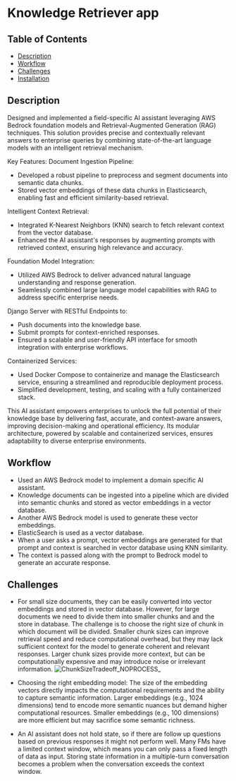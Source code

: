 # Knowledge Retriever app

## Table of Contents
- [Description](#Description)
- [Workflow](#Workflow)
- [Challenges](#Challenges)
- [Installation](#Installation)

## Description
Designed and implemented a field-specific AI assistant leveraging AWS Bedrock foundation models and Retrieval-Augmented Generation (RAG) techniques. 
This solution provides precise and contextually relevant answers to enterprise queries by combining state-of-the-art language models with an intelligent retrieval mechanism.

Key Features:
 Document Ingestion Pipeline:
  - Developed a robust pipeline to preprocess and segment documents into semantic data chunks.
  - Stored vector embeddings of these data chunks in Elasticsearch, enabling fast and efficient similarity-based retrieval.

  
 Intelligent Context Retrieval:
  - Integrated K-Nearest Neighbors (KNN) search to fetch relevant context from the vector database.
  - Enhanced the AI assistant's responses by augmenting prompts with retrieved context, ensuring high relevance and accuracy.


 Foundation Model Integration:
  - Utilized AWS Bedrock to deliver advanced natural language understanding and response generation.
  - Seamlessly combined large language model capabilities with RAG to address specific enterprise needs.


 Django Server with RESTful Endpoints to:
  - Push documents into the knowledge base.
  - Submit prompts for context-enriched responses.
  - Ensured a scalable and user-friendly API interface for smooth integration with enterprise workflows.


 Containerized Services:
  - Used Docker Compose to containerize and manage the Elasticsearch service, ensuring a streamlined and reproducible deployment process.
  - Simplified development, testing, and scaling with a fully containerized stack.


This AI assistant empowers enterprises to unlock the full potential of their knowledge base by delivering fast, accurate, and context-aware answers, 
improving decision-making and operational efficiency. Its modular architecture, powered by scalable and containerized services, 
ensures adaptability to diverse enterprise environments.


## Workflow
- Used an AWS Bedrock model to implement a domain specific AI assistant.
- Knowledge documents can be ingested into a pipeline which are divided into semantic chunks and stored as vector embeddings in a vector database.
- Another AWS Bedrock model is used to generate these vector embeddings.
- ElasticSearch is used as a vector database.
- When a user asks a prompt, vector embeddings are generated for that prompt and context is searched in vector database using KNN similarity.
- The context is passed along with the prompt to Bedrock model to generate an accurate response.


## Challenges
- For small size documents, they can be easily converted into vector embeddings and stored in vector database. However, for large documents we need to
  divide them into smaller chunks and and the store in database. The challenge is to choose the right size of chunk in which document will be divided.
  Smaller chunk sizes can improve retrieval speed and reduce computational overhead, but they may lack sufficient context for the model to generate coherent
  and relevant responses. Larger chunk sizes provide more context, but can be computationally expensive and may introduce noise or irrelevant information.
  ![ChunkSizeTradeoff_NOPROCESS_](https://github.com/user-attachments/assets/95f74405-7e27-4646-a34c-28090945c709)

- Choosing the right embedding model: The size of the embedding vectors directly impacts the computational requirements and the ability to capture semantic
  information. Larger embeddings (e.g., 1024 dimensions) tend to encode more semantic nuances but demand higher computational resources. Smaller embeddings
  (e.g., 100 dimensions) are more efficient but may sacrifice some semantic richness.

- An AI assistant does not hold state, so if there are follow up questions based on previous responses it might not perform well. Many FMs have a limited context window,
  which means you can only pass a fixed length of data as input. Storing state information in a multiple-turn conversation becomes a problem when the conversation exceeds
  the context window.








